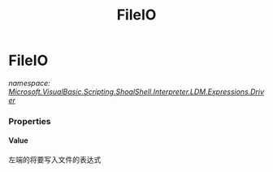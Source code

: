 ﻿---
title: FileIO
---

# FileIO
_namespace: [Microsoft.VisualBasic.Scripting.ShoalShell.Interpreter.LDM.Expressions.Driver](N-Microsoft.VisualBasic.Scripting.ShoalShell.Interpreter.LDM.Expressions.Driver.html)_





### Properties

#### Value
左端的将要写入文件的表达式

